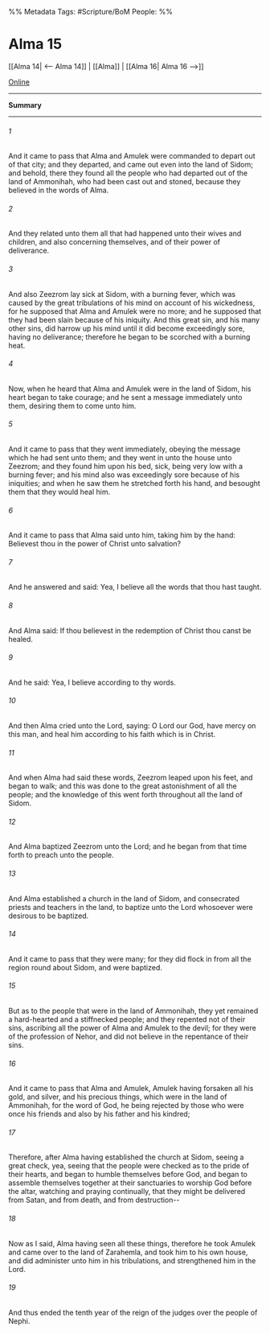 %% Metadata
Tags: #Scripture/BoM
People: 
%%
# Alma 15
[[Alma 14| <-- Alma 14]] | [[Alma]] | [[Alma 16| Alma 16 -->]]

[Online](https://churchofjesuschrist.org/study/scriptures/bofm/alma/15?lang=eng)

---
__Summary__



---
###### 1
And it came to pass that Alma and Amulek were commanded to depart out of that city; and they departed, and came out even into the land of Sidom; and behold, there they found all the people who had departed out of the land of Ammonihah, who had been cast out and stoned, because they believed in the words of Alma.
###### 2
And they related unto them all that had happened unto their wives and children, and also concerning themselves, and of their power of deliverance.
###### 3
And also Zeezrom lay sick at Sidom, with a burning fever, which was caused by the great tribulations of his mind on account of his wickedness, for he supposed that Alma and Amulek were no more; and he supposed that they had been slain because of his iniquity. And this great sin, and his many other sins, did harrow up his mind until it did become exceedingly sore, having no deliverance; therefore he began to be scorched with a burning heat.
###### 4
Now, when he heard that Alma and Amulek were in the land of Sidom, his heart began to take courage; and he sent a message immediately unto them, desiring them to come unto him.
###### 5
And it came to pass that they went immediately, obeying the message which he had sent unto them; and they went in unto the house unto Zeezrom; and they found him upon his bed, sick, being very low with a burning fever; and his mind also was exceedingly sore because of his iniquities; and when he saw them he stretched forth his hand, and besought them that they would heal him.
###### 6
And it came to pass that Alma said unto him, taking him by the hand: Believest thou in the power of Christ unto salvation?
###### 7
And he answered and said: Yea, I believe all the words that thou hast taught.
###### 8
And Alma said: If thou believest in the redemption of Christ thou canst be healed.
###### 9
And he said: Yea, I believe according to thy words.
###### 10
And then Alma cried unto the Lord, saying: O Lord our God, have mercy on this man, and heal him according to his faith which is in Christ.
###### 11
And when Alma had said these words, Zeezrom leaped upon his feet, and began to walk; and this was done to the great astonishment of all the people; and the knowledge of this went forth throughout all the land of Sidom.
###### 12
And Alma baptized Zeezrom unto the Lord; and he began from that time forth to preach unto the people.
###### 13
And Alma established a church in the land of Sidom, and consecrated priests and teachers in the land, to baptize unto the Lord whosoever were desirous to be baptized.
###### 14
And it came to pass that they were many; for they did flock in from all the region round about Sidom, and were baptized.
###### 15
But as to the people that were in the land of Ammonihah, they yet remained a hard-hearted and a stiffnecked people; and they repented not of their sins, ascribing all the power of Alma and Amulek to the devil; for they were of the profession of Nehor, and did not believe in the repentance of their sins.
###### 16
And it came to pass that Alma and Amulek, Amulek having forsaken all his gold, and silver, and his precious things, which were in the land of Ammonihah, for the word of God, he being rejected by those who were once his friends and also by his father and his kindred;
###### 17
Therefore, after Alma having established the church at Sidom, seeing a great check, yea, seeing that the people were checked as to the pride of their hearts, and began to humble themselves before God, and began to assemble themselves together at their sanctuaries to worship God before the altar, watching and praying continually, that they might be delivered from Satan, and from death, and from destruction--
###### 18
Now as I said, Alma having seen all these things, therefore he took Amulek and came over to the land of Zarahemla, and took him to his own house, and did administer unto him in his tribulations, and strengthened him in the Lord.
###### 19
And thus ended the tenth year of the reign of the judges over the people of Nephi.



